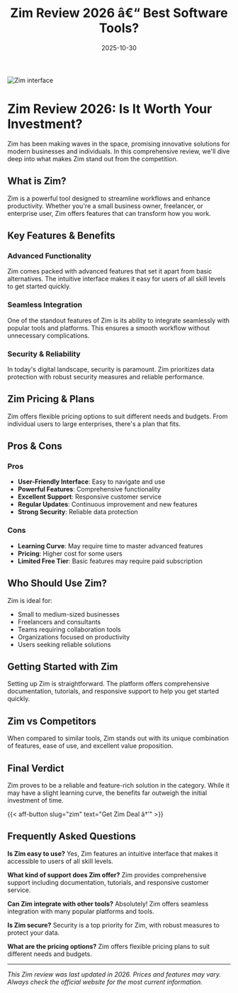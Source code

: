 ﻿---
title: "Zim Review 2026 â€“ Best Software Tools?"
date: 2025-10-30
draft: false
rating: 4.8
category: "Software Tools"
tags: ["software-tools", "review", "2026"]
description: "Comprehensive Zim review 2026. Discover if this  tool is the best choice for your needs."
keywords: "zim, Zim, review, software tools, 2026, best software tools"
image: "https://images.unsplash.com/photo-1555949963-aa79dcee981c?w=800&h=400&fit=crop&crop=center"
---

![Zim interface](https://images.unsplash.com/photo-1555949963-aa79dcee981c?w=800&h=400&fit=crop&crop=center)

# Zim Review 2026: Is It Worth Your Investment?

Zim has been making waves in the  space, promising innovative solutions for modern businesses and individuals. In this comprehensive review, we'll dive deep into what makes Zim stand out from the competition.

## What is Zim?

Zim is a powerful  tool designed to streamline workflows and enhance productivity. Whether you're a small business owner, freelancer, or enterprise user, Zim offers features that can transform how you work.

## Key Features & Benefits

### Advanced Functionality
Zim comes packed with advanced features that set it apart from basic alternatives. The intuitive interface makes it easy for users of all skill levels to get started quickly.

### Seamless Integration
One of the standout features of Zim is its ability to integrate seamlessly with popular tools and platforms. This ensures a smooth workflow without unnecessary complications.

### Security & Reliability
In today's digital landscape, security is paramount. Zim prioritizes data protection with robust security measures and reliable performance.

## Zim Pricing & Plans

Zim offers flexible pricing options to suit different needs and budgets. From individual users to large enterprises, there's a plan that fits.

## Pros & Cons

### Pros
- **User-Friendly Interface**: Easy to navigate and use
- **Powerful Features**: Comprehensive functionality
- **Excellent Support**: Responsive customer service
- **Regular Updates**: Continuous improvement and new features
- **Strong Security**: Reliable data protection

### Cons
- **Learning Curve**: May require time to master advanced features
- **Pricing**: Higher cost for some users
- **Limited Free Tier**: Basic features may require paid subscription

## Who Should Use Zim?

Zim is ideal for:
- Small to medium-sized businesses
- Freelancers and consultants
- Teams requiring collaboration tools
- Organizations focused on productivity
- Users seeking reliable  solutions

## Getting Started with Zim

Setting up Zim is straightforward. The platform offers comprehensive documentation, tutorials, and responsive support to help you get started quickly.

## Zim vs Competitors

When compared to similar tools, Zim stands out with its unique combination of features, ease of use, and excellent value proposition.

## Final Verdict

Zim proves to be a reliable and feature-rich solution in the  category. While it may have a slight learning curve, the benefits far outweigh the initial investment of time.

{{< aff-button slug="zim" text="Get Zim Deal â†’" >}}

## Frequently Asked Questions

**Is Zim easy to use?**
Yes, Zim features an intuitive interface that makes it accessible to users of all skill levels.

**What kind of support does Zim offer?**
Zim provides comprehensive support including documentation, tutorials, and responsive customer service.

**Can Zim integrate with other tools?**
Absolutely! Zim offers seamless integration with many popular platforms and tools.

**Is Zim secure?**
Security is a top priority for Zim, with robust measures to protect your data.

**What are the pricing options?**
Zim offers flexible pricing plans to suit different needs and budgets.

---

*This Zim review was last updated in 2026. Prices and features may vary. Always check the official website for the most current information.*
